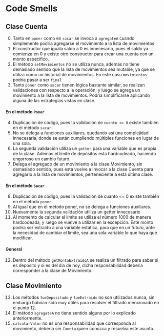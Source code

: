 
# Code Smells

## Clase Cuenta
0. Tanto en `poner` como en `sacar` se invoca a `agregateA` cuando simplemente podria agregarse el movimiento a la lista de movimientos
1. El constructor que iguala saldo a 0 es innecesario, pues el saldo ya comienza en   0 y existe otro constructor para crear una cuenta con un monto específico.
2. El método `setMovimientos` no se utiliza nunca, además no tiene demasiado sentido que la lista de movimientos sea mutable, ya que se utiliza como un historial de movimientos. En este caso `movimientos` podria pasar a ser `final`
3. Tanto `poner` como `sacar` tienen lógica bastante similar, se realizan validaciones con respecto a la operación, y luego se agrega un movimiento a la lista de movimientos. Podría simplificarse aplicando alguna de las estrategias vistas en clase.
#### En el método `Poner`
4. Duplicación de código, pues la validación de `cuanto <= 0` existe también en el método `sacar`.
5. No se delega a funciones auxiliares, quedando así una complejidad innecesaria, donde se están cumpliendo múltiples funciones en lugar de una sola.
6. La segunda validación utiliza un `getter` para una variable que es propia de la clase. Además el límite de depósitos esta hardcodeado, haciendo engorroso un cambio futuro.
7. Delega el agregado de un movimiento a la clase Movimiento, sin demasiado sentido, pues esta vuelve a invocar a la clase Cuenta para agregarlo a la lista de movimientos, perteneciente a esta última clase.

#### En el método `Sacar`
8. Duplicación de código, pues la validación de cuanto <= 0 existe también en el método `poner`
9. Al igual que en el método poner, no se delega a funciones auxiliares.
10. Nuevamente la segunda validación utiliza un getter innecesario
11. Al momento de calcular el límite se utiliza el número 1000 de manera hardcodeada, y luego se vuelve a utilizar en la   excepción. Este monto podría ser extraído a una variable estática, para que en un futuro, ante la necesidad de cambiar el límite, sea una sola variable lo que haya que modificar.
    
#### General
12. Dentro del método `getMontoExtraidoA` se realiza un filtrado para saber si es depósito y si es del dia de hoy, dicha responsabilidad debería corresponder a la clase de Movimiento.

## Clase Movimiento
13. Los métodos `fueDepositado` y `fueExtraido` no son utilizados nunca, sin embargo habrían sido muy útiles para resolver el filtrado mencionado en el punto 12.
14. El método `agregateA` no tiene sentido alguno por lo explicado anteriormente.
15.  `calcularValor` no es una responsabilidad que corresponda al movimiento, debería ser `Cuenta` quien conozca y resuelva este asunto.
